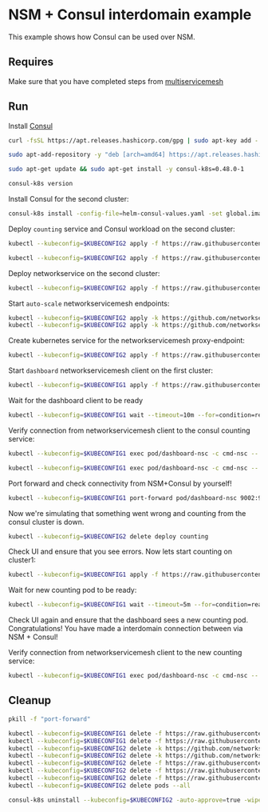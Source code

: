 # NSM + Consul interdomain example

This example shows how Consul can be used over NSM. 

## Requires

Make sure that you have completed steps from [multiservicemesh](../../suites/multiservicemesh)

## Run

Install [Consul](https://www.consul.io/docs/k8s/installation/install-cli)
```bash
curl -fsSL https://apt.releases.hashicorp.com/gpg | sudo apt-key add -
```
```bash
sudo apt-add-repository -y "deb [arch=amd64] https://apt.releases.hashicorp.com $(lsb_release -cs) main"
```
```bash
sudo apt-get update && sudo apt-get install -y consul-k8s=0.48.0-1
```
```bash
consul-k8s version
```

Install Consul for the second cluster:
```bash
consul-k8s install -config-file=helm-consul-values.yaml -set global.image=hashicorp/consul:1.12.0 -auto-approve --kubeconfig=$KUBECONFIG2
```

Deploy `counting` service and Consul workload on the second cluster:
```bash
kubectl --kubeconfig=$KUBECONFIG2 apply -f https://raw.githubusercontent.com/networkservicemesh/deployments-k8s/795fc98d2d6f00236f5676addd4fbd34921efbd0/examples/interdomain/usecases/nsm_consul/server/counting_service.yaml
```
```bash
kubectl --kubeconfig=$KUBECONFIG2 apply -f https://raw.githubusercontent.com/networkservicemesh/deployments-k8s/795fc98d2d6f00236f5676addd4fbd34921efbd0/examples/interdomain/usecases/nsm_consul/server/counting.yaml
```

Deploy networkservice on the second cluster:
```bash
kubectl --kubeconfig=$KUBECONFIG2 apply -f https://raw.githubusercontent.com/networkservicemesh/deployments-k8s/795fc98d2d6f00236f5676addd4fbd34921efbd0/examples/interdomain/usecases/nsm_consul/netsvc.yaml
```

Start `auto-scale` networkservicemesh endpoints:
```bash
kubectl --kubeconfig=$KUBECONFIG2 apply -k https://github.com/networkservicemesh/deployments-k8s/examples/interdomain/usecases/nsm_consul/nse-auto-scale-client?ref=795fc98d2d6f00236f5676addd4fbd34921efbd0
kubectl --kubeconfig=$KUBECONFIG2 apply -k https://github.com/networkservicemesh/deployments-k8s/examples/interdomain/usecases/nsm_consul/nse-auto-scale-server?ref=795fc98d2d6f00236f5676addd4fbd34921efbd0
```

Create kubernetes service for the networkservicemesh proxy-endpoint:
```bash
kubectl --kubeconfig=$KUBECONFIG2 apply -f https://raw.githubusercontent.com/networkservicemesh/deployments-k8s/795fc98d2d6f00236f5676addd4fbd34921efbd0/examples/interdomain/usecases/nsm_consul/service.yaml
```

Start `dashboard` networkservicemesh client on the first cluster:
```bash
kubectl --kubeconfig=$KUBECONFIG1 apply -f https://raw.githubusercontent.com/networkservicemesh/deployments-k8s/795fc98d2d6f00236f5676addd4fbd34921efbd0/examples/interdomain/usecases/nsm_consul/client/dashboard.yaml
```

Wait for the dashboard client to be ready
```bash
kubectl --kubeconfig=$KUBECONFIG1 wait --timeout=10m --for=condition=ready pod -l app=dashboard-nsc
```

Verify connection from networkservicemesh client to the consul counting service:
```bash
kubectl --kubeconfig=$KUBECONFIG1 exec pod/dashboard-nsc -c cmd-nsc -- apk add curl
```
```bash
kubectl --kubeconfig=$KUBECONFIG1 exec pod/dashboard-nsc -c cmd-nsc -- curl counting:9001
```

Port forward and check connectivity from NSM+Consul by yourself!
```bash
kubectl --kubeconfig=$KUBECONFIG1 port-forward pod/dashboard-nsc 9002:9002 &
```
Now we're simulating that something went wrong and counting from the consul cluster is down.
```bash
kubectl --kubeconfig=$KUBECONFIG2 delete deploy counting
```
Check UI and ensure that you see errors.
Now lets start counting on cluster1:
```bash
kubectl --kubeconfig=$KUBECONFIG1 apply -f https://raw.githubusercontent.com/networkservicemesh/deployments-k8s/795fc98d2d6f00236f5676addd4fbd34921efbd0/examples/interdomain/usecases/nsm_consul/server/counting_nsm.yaml
```
Wait for new counting pod to be ready:
```bash
kubectl --kubeconfig=$KUBECONFIG1 wait --timeout=5m --for=condition=ready pod -l app=counting
```

Check UI again and ensure that the dashboard sees a new counting pod. 
Congratulations! You have made a interdomain connection between via NSM + Consul!

Verify connection from networkservicemesh client to the new counting service:
```bash
kubectl --kubeconfig=$KUBECONFIG1 exec pod/dashboard-nsc -c cmd-nsc -- curl counting:9001
```

## Cleanup

```bash
pkill -f "port-forward"
```
```bash
kubectl --kubeconfig=$KUBECONFIG1 delete -f https://raw.githubusercontent.com/networkservicemesh/deployments-k8s/795fc98d2d6f00236f5676addd4fbd34921efbd0/examples/interdomain/usecases/nsm_consul/server/counting_nsm.yaml
kubectl --kubeconfig=$KUBECONFIG1 delete -f https://raw.githubusercontent.com/networkservicemesh/deployments-k8s/795fc98d2d6f00236f5676addd4fbd34921efbd0/examples/interdomain/usecases/nsm_consul/client/dashboard.yaml
kubectl --kubeconfig=$KUBECONFIG2 delete -k https://github.com/networkservicemesh/deployments-k8s/examples/interdomain/usecases/nsm_consul/nse-auto-scale-client?ref=795fc98d2d6f00236f5676addd4fbd34921efbd0
kubectl --kubeconfig=$KUBECONFIG2 delete -k https://github.com/networkservicemesh/deployments-k8s/examples/interdomain/usecases/nsm_consul/nse-auto-scale-server?ref=795fc98d2d6f00236f5676addd4fbd34921efbd0
kubectl --kubeconfig=$KUBECONFIG2 delete -f https://raw.githubusercontent.com/networkservicemesh/deployments-k8s/795fc98d2d6f00236f5676addd4fbd34921efbd0/examples/interdomain/usecases/nsm_consul/service.yaml
kubectl --kubeconfig=$KUBECONFIG2 delete -f https://raw.githubusercontent.com/networkservicemesh/deployments-k8s/795fc98d2d6f00236f5676addd4fbd34921efbd0/examples/interdomain/usecases/nsm_consul/server/counting_service.yaml
kubectl --kubeconfig=$KUBECONFIG2 delete -f https://raw.githubusercontent.com/networkservicemesh/deployments-k8s/795fc98d2d6f00236f5676addd4fbd34921efbd0/examples/interdomain/usecases/nsm_consul/netsvc.yaml
kubectl --kubeconfig=$KUBECONFIG2 delete pods --all
```
```bash
consul-k8s uninstall --kubeconfig=$KUBECONFIG2 -auto-approve=true -wipe-data=true
```
